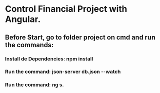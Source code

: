 # Control Financial Project with Angular.

## Before Start, go to folder project on cmd and run the commands: 

### Install de Dependencies: npm install

### Run the command: json-server db.json --watch

### Run the command: ng s. 

